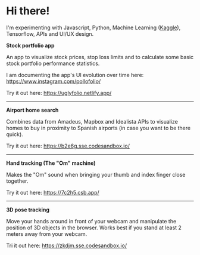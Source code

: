 # Hi there!

I'm experimenting with Javascript, Python, Machine Learning (<a href="https://www.kaggle.com/vanzelleb">Kaggle</a>), Tensorflow, APIs and UI/UX design.

**Stock portfolio app**

An app to visualize stock prices, stop loss limits and to calculate some basic stock portfolio performance statistics.

I am documenting the app's UI evolution over time here:
https://www.instagram.com/pollofolio/

Try it out here: 
https://uglyfolio.netlify.app/

---

**Airport home search**

Combines data from Amadeus, Mapbox and Idealista APIs to visualize homes to buy in proximity to Spanish airports (in case you want to be there quick).

Try it out here: 
https://b2e6g.sse.codesandbox.io/

---

**Hand tracking (The "Om" machine)**

Makes the "Om" sound when bringing your thumb and index finger close together.

Try it out here: 
https://7c2h5.csb.app/

---

**3D pose tracking**

Move your hands around in front of your webcam and manipulate the position of 3D objects in the browser. Works best if you stand at least 2 meters away from your webcam.

Tri it out here:
https://zkdjm.sse.codesandbox.io/


<!---
vanzelleb/vanzelleb is a ✨ special ✨ repository because its `README.md` (this file) appears on your GitHub profile.
You can click the Preview link to take a look at your changes.
--->
